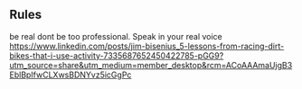 ## Rules

be real dont be too professional. Speak in your real voice
https://www.linkedin.com/posts/jim-bisenius_5-lessons-from-racing-dirt-bikes-that-i-use-activity-7335687652450422785-pGG9?utm_source=share&utm_medium=member_desktop&rcm=ACoAAAmaUjgB3EblBpIfwCLXwsBDNYvz5icGgPc

